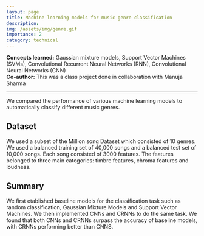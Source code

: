```yaml
---
layout: page
title: Machine learning models for music genre classification
description: 
img: /assets/img/genre.gif
importance: 2
category: technical
---
```


**Concepts learned:** Gaussian mixture models, Support Vector Machines (SVMs), Convolutional Recurrent Neural Networks (RNN), Convolutional Neural Networks (CNN) \
**Co-author:** This was a class project done in collaboration with Manuja Sharma 

<hr>

We compared the performance of various machine learning models to automatically classify different music genres.

## Dataset

We used a subset of the Million song Dataset which consisted of 10 genres. We used a balanced training set of 40,000 songs and a balanced test set of 10,000 songs. Each song consisted of 3000 features. The features belonged to three main categories: timbre features, chroma features and loudness. 

## Summary

We first etablished baseline models for the classification task such as random classification, Gaussian Mixture Models and Support Vector Machines. We then implemented CNNs and CRNNs to do the same task. We found that both CNNs and CRNNs surpass the accuracy of baseline models, with CRNNs performing better than CNNS.
